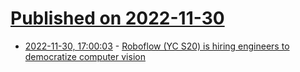 # [Published on 2022-11-30](index.md)

* [2022-11-30, 17:00:03](https://news.ycombinator.com/item?id=33803602) - [Roboflow (YC S20) is hiring engineers to democratize computer vision](https://roboflow.com/careers?ref=ychiring)
